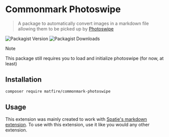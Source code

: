 # Commonmark Photoswipe

> A package to automatically convert images in a markdown file allowing them to be picked up by [Photoswipe](https://photoswipe.com/)

![Packagist Version](https://img.shields.io/packagist/v/matfire/commonmark-photoswipe?style=for-the-badge&link=https%3A%2F%2Fpackagist.org%2Fpackages%2Fmatfire%2Flaravel-local-temp-urls)
![Packagist Downloads](https://img.shields.io/packagist/dm/matfire/commonmark-photoswipe?style=for-the-badge)

> [!NOTE]
> This package still requires you to load and initialize photoswipe (for now, at least) 


## Installation

```bash
composer require matfire/commonmark-photoswipe
```

## Usage

This extension was mainly created to work with [Spatie's markdown extension](https://spatie.be/docs/laravel-markdown/v1/introduction). To use with this extension, use it like you would any other extension.
